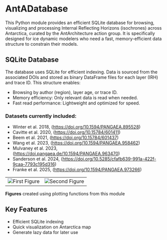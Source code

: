 # AntADatabase

This Python module provides an efficient SQLite database for browsing, visualizing and processing Internal Reflecting Horizons (isochrones) across Antarctica, curated by the AntArchitecture action group. It is specifically designed for ice dynamic modelers who need a fast, memory-efficient data structure to constrain their models.

## SQLite Database

The database uses SQLite for efficient indexing. Data is sourced from the associated DOIs and stored as binary DataFrame files for each layer (IRH) and trace ID. This structure enables:
- Browsing by author (region), layer age, or trace ID.
- Memory efficiency: Only relevant data is read when needed.
- Fast read performance: Lightweight and optimized for speed.

### Datasets currently included:
- Winter et al. 2018, (https://doi.org/10.1594/PANGAEA.895528)
- Cavitte et al. 2020, (https://doi.org/10.15784/601411)
- Beem et al. 2021, (https://doi.org/10.15784/601437)
- Wang et al. 2023, (https://doi.org/10.1594/PANGAEA.958462)
- Mulvaney et al. 2023, (https://doi.pangaea.de/10.1594/PANGAEA.963470)
- Sanderson et al. 2024, (https://doi.org/10.5285/cfafb639-991a-422f-9caa-7793c195d316)
- Franke et al. 2025, (https://doi.org/10.1594/PANGAEA.973266)

<!-- ![alt text](figures/all_data.png) -->
<!-- <div style="display: flex; justify-content: space-around;"> -->
<!--   <img src="figures/all_data.png" width="45%" /> -->
<!--   <img src="figures/AntA_38ka_depth.png" width="45%" /> -->
<!-- ![First Figure](figures/all_data.png){ width=45% } ![Second Figure](figures/AntA_38ka_depth.png){ width=45% } -->
| | |
|:---:|:---:|
| ![First Figure](figures/all_data.png) | ![Second Figure](figures/AntA_38ka_depth.png) |

**Figures** created using plotting functions from this module

## Key Features
- Efficient SQLite indexing
- Quick visualization on Antarctica map
- Generate lazy data for later use

```{tableofcontents}
```
